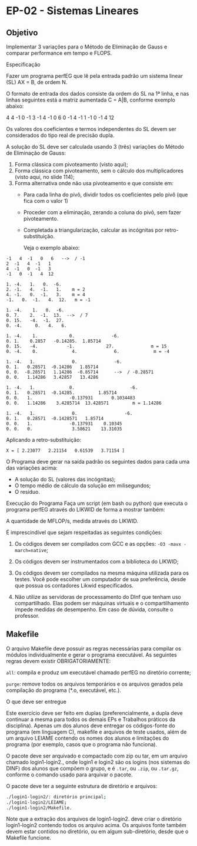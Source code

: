 # EP-02 - Sistemas Lineares

## Objetivo

Implementar  3 variações  para  o  Método de  Eliminação  de Gauss  e comparar performance em tempo e FLOPS.

Especificação

Fazer  um programa  perfEG que  lê pela  entrada padrão  um sistema linear (SL) AX = B, de ordem N.

O formato de  entrada dos dados consiste da ordem  do SL na 1ª linha, e nas linhas seguintes está a matriz aumentada C = A|B, conforme exemplo abaixo:

4
4   -1   0   -1   3
-1   4   -1   0   6
0   -1    4   -1  1
-1   0   -1    4  12

Os  valores dos  coeficientes e  termos  independentes do  SL devem ser considerados do tipo real de precisão dupla.

A solução do SL deve ser calculada usando 3 (três) variações do Método de Eliminação de Gauss:

1. Forma clássica com pivoteamento (visto aqui);
2. Forma clássica com pivoteamento, sem o cálculo dos multiplicadores (visto aqui, no slide 114);
3. Forma alternativa onde não usa pivoteamento e que consiste em:
    - Para cada linha  do pivô, dividir todos os  coeficientes pelo pivô  (que fica com o valor 1)
    - Proceder com  a eliminação,  zerando a coluna  do pivô,  sem fazer pivoteamento.
    - Completada   a  triangularização,   calcular  as   incógnitas  por retro-substituição.

        Veja o exemplo abaixo:

```text
-1   4  -1   0   6   -->  / -1
2  -1   4  -1   1
4  -1   0  -1   3
-1   0  -1   4  12

1. -4.   1.   0.  -6.
2. -1.   4.  -1.   1.    m = 2
4. -1.   0.  -1.   3.    m = 4
-1.   0.  -1.   4.  12.   m = -1

1. -4.    1.   0.  -6.
0. 7.    2.  -1.  13.  -->  / 7
0. 15.   -4.  -1.  27.
0. -4.     0.   4.   6.

1. -4.    1.            0.              -6.
0. 1.    0.2857   -0.14285.  1.85714
0. 15.   -4.           -1.            27.              m = 15
0. -4.    0.             4.              6.             m = -4

1. -4.   1.              0.              -6.
0. 1.   0.28571  -0.14286   1.85714
0. 0.  -8.28571   1.14286  -0.85714      -->  / -8.28571
0. 0.   1.14286   3.42857   13.4286

1. -4.   1.             0.                     -6.
0. 1.   0.28571  -0.14285.         1.85714
0. 0.   1.              -0.137931       0.1034483
0. 0.   1.14286    3.4285714  13.428571         m = 1.14286

1. -4.   1.              0.                  -6.
0. 1.   0.28571  -0.1428571   1.85714
0. 0.   1.              -0.137931    0.10345
0. 0.   0.               3.58621    13.31035  
```

Aplicando a retro-substituição:

`X = [ 2.23077   2.21154   0.61539   3.71154 ]`

O Programa deve  gerar na saída padrão os seguintes  dados para cada uma das variações acima:

- A solução do SL (valores das incógnitas);
- O tempo médio de cálculo da solução em milisegundos;
- O resíduo.

Execução do Programa
Faça um script (em bash ou python) que executa o programa perfEG através do LIKWID de forma a mostrar também:

A quantidade de MFLOP/s, medida através do LIKWID.

É imprescindível que sejam respeitadas as seguintes condições:

1. Os códigos devem ser compilados com GCC e as opções: `-O3 -mavx -march=native`;

2. Os códigos devem ser instrumentados com a biblioteca do LIKWID;

3. Os códigos devem ser compilados na mesma máquina utilizada para os testes. Você pode escolher um computador de sua preferência, desde que possua os contadores Likwid especificados.

4. Não utilize as servidoras de processamento do DInf que tenham uso compartilhado. Elas podem ser máquinas virtuais e o compartilhamento impede medidas de desempenho. Em caso de dúvida, consulte o professor.

## Makefile

O arquivo Makefile deve possuir as regras necessárias para compilar os módulos individualmente e gerar o programa executável. As seguintes regras devem existir OBRIGATORIAMENTE:

`all`: compila e produz um executável chamado perfEG no diretório corrente;

`purge`: remove todos os arquivos temporários e os arquivos gerados pela compilação do programa (*.o, executável, etc.).

O que deve ser entregue

Este exercício deve ser feito em duplas (preferencialmente, a dupla deve continuar a mesma para todos os demais EPs e Trabalhos práticos da disciplina). Apenas um dos alunos deve entregar os códigos-fonte do programa (em linguagem C), makefile e arquivos de teste usados, além de um arquivo LEIAME contendo os nomes dos alunos e limitações do programa (por exemplo, casos que o programa não funciona).

O pacote deve ser arquivado e compactado com zip ou tar, em um arquivo chamado login1-login2.<ext>, onde login1 e login2 são os logins (nos sistemas do DINF) dos alunos que compõem o grupo, e <ext>  é `.tar`, ou  `.zip`, ou  `.tar.gz`, conforme o comando usado para arquivar o pacote.

O pacote deve ter a seguinte estrutura de diretório e arquivos:

```bash
./login1-login2/: diretório principal;
./login1-login2/LEIAME;
./login1-login2/Makefile.
```

Note que a extração dos arquivos de login1-login2.<ext> deve criar o diretório login1-login2 contendo todos os arquivo acima. Os arquivos fonte também devem estar contidos no diretório, ou em algum sub-diretório, desde que o Makefile funcione.
